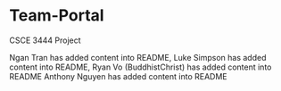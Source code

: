 # Team-Portal
CSCE 3444 Project

Ngan Tran has added content into README,
Luke Simpson has added content into README,
Ryan Vo (BuddhistChrist) has added content into README
Anthony Nguyen has added content into README